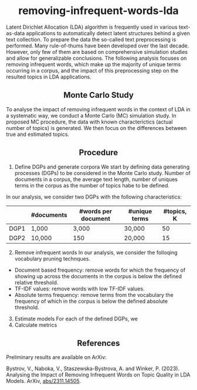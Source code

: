 <h1 align="center">removing-infrequent-words-lda</h1> 


Latent Dirichlet Allocation (LDA) algorithm is frequently used in various text-as-data applications to automatically detect latent structures behind a given text collection. To prepare the data the so-called text preprocessing is performed. Many rule-of-thums have been developed over the last decade. However, only few of them are based on comprehensive simulation studies and allow for generalizable conclusions. The following analysis focuses on removing infrequent words, which make up the majority of unique terms occurring in a corpus, and the impact of this preprocessing step on the resulted topics in LDA applications.        

<h2 align="center">Monte Carlo Study</h2>

To analyse the impact of removing infrequent words in the context of LDA in a systematic way, we conduct a Monte Carlo (MC) simulation study. In proposed MC procedure, the data with known characterictics (actual number of topics) is generated. We then focus on the differences between true and estimated topics.  

<h2 align="center">Procedure</h2>

1. Define DGPs and generate corpora
We start by defining data generating processes (DGPs) to be considered in the Monte Carlo study. Number of documents in a corpus, the average text length, number of uniques terms in the corpus as the number of topics habe to be defined.

In our analysis, we consider two DGPs with the following characteristics:
<center>
  
|    |#documents|#words per document|#unique terms|#topics, K|
|----|----------|-------------------|-------------|----------|
|DGP1|1,000     |3,000              |30,000       | 50       |
|DGP2|10,000    |150                |20,000       | 15       |
</center>

2. Remove infrequent words
In our analysis, we consider the folloqing vocabulary pruning technques. 
- Document based frequency: remove words for which the frequency of showing up across the documents in the corpus is below the defined relative threshold.
- TF-IDF values: remove words with low TF-IDF values.
- Absolute terms frequency: remove terms from the vocabulary the frequency of which in the corpus is below the defined absolute threshold.
3. Estimate models
For each of the defined DGPs, we 
4. Calculate metrics

<h2 align="center">References</h2>

Preliminary results are available on ArXiv: 

Bystrov, V., Naboka, V., Staszewska-Bystrova, A. and Winker, P. (2023). Analysing the Impact of Removing Infrequent Words on Topic Quality in LDA Models. ArXiv, [abs/2311.14505](https://arxiv.org/abs/2311.14505).
